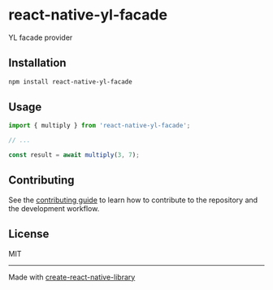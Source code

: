 # react-native-yl-facade

YL facade provider

## Installation

```sh
npm install react-native-yl-facade
```

## Usage

```js
import { multiply } from 'react-native-yl-facade';

// ...

const result = await multiply(3, 7);
```

## Contributing

See the [contributing guide](CONTRIBUTING.md) to learn how to contribute to the repository and the development workflow.

## License

MIT

---

Made with [create-react-native-library](https://github.com/callstack/react-native-builder-bob)

